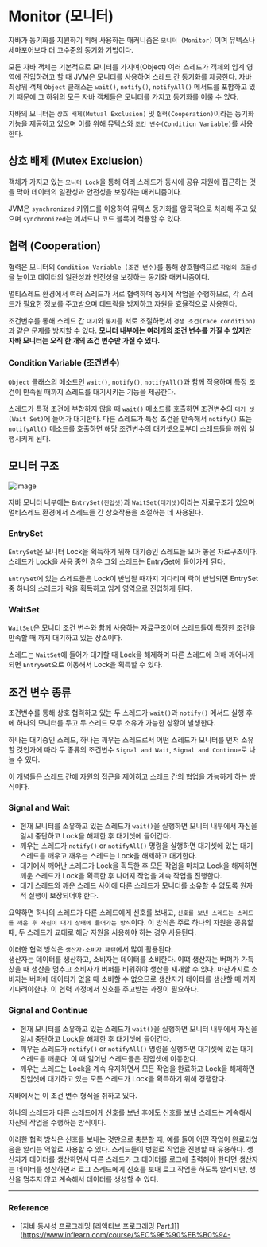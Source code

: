 # Monitor (모니터)

자바가 동기화를 지원하기 위해 사용하는 매커니즘은 `모니터 (Monitor)` 이며 뮤텍스나 세마포어보다 더 고수준의 동기화 기법이다.
  
모든 자바 객체는 기본적으로 모니터를 가지며(Object) 여러 스레드가 객체의 임계 영역에 진입하려고 할 때 JVM은 모니터를 사용하여
스레드 간 동기화를 제공한다. 자바 최상위 객체 `Object` 클래스는 `wait()`, `notify()`, `notifyAll()` 메서드를 포함하고 있기 때문에
그 하위의 모든 자바 객체들은 모니터를 가지고 동기화를 이룰 수 있다.

자바의 모니터는 `상호 배제(Mutual Exclusion)` 및 `협력(Cooperation)`이라는 동기화 기능을 제공하고 있으며
이를 위해 뮤텍스와 `조건 변수(Condition Variable)`를 사용한다.

## 상호 배제 (Mutex Exclusion)

객체가 가지고 있는 `모니터 Lock`을 통해 여러 스레드가 동시에 공유 자원에 접근하는 것을 막아 데이터의 일관성과 안전성을 보장하는 매커니즘이다.
  
JVM은 `synchronized` 키워드를 이용하여 뮤텍스 동기화를 암묵적으로 처리해 주고 있으며 `synchronized`는 메서드나 코드 블록에 적용할 수 있다.

## 협력 (Cooperation)

협력은 모니터의 `Condition Variable (조건 변수)`를 통해 상호협력으로 `작업의 효율성`을 높이고 데이터의 일관성과 안전성을 보장하는 동기화 매커니즘이다.
  
멀티스레드 환경에서 여러 스레드가 서로 협력하며 동시에 작업을 수행하므로, 각 스레드가 필요한 정보를 주고받으며 데드락을 방지하고 자원을 효율적으로 사용한다.
  
조건변수를 통해 스레드 간 `대기`와 `통지`를 서로 조절하면서 `경쟁 조건(race condition)`과 같은 문제를 방지할 수 있다. 
**모니터 내부에는 여러개의 조건 변수를 가질 수 있지만 자바 모니터는 오직 한 개의 조건 변수만 가질 수 있다.**

### Condition Variable (조건변수)

`Object` 클래스의 메소드인 `wait()`, `notify()`, `notifyAll()`과 함께 작용하며 특정 조건이 만족될 때까지 스레드를 대기시키는 기능을 제공한다.
  
스레드가 특정 조건에 부합하지 않을 때 `wait()` 메소드를 호출하면 조건변수의 `대기 셋(Wait Set)`에 들어가 대기한다.
다른 스레드가 특정 조건을 만족해서 `notify()` 또는 `notifyAll()` 메소드를 호출하면 해당 조건변수의 대기셋으로부터 스레드들을 깨워 실행시키게 된다.

## 모니터 구조

![image](https://github.com/user-attachments/assets/897096a4-1efc-4889-b9a9-b46211219016)

자바 모니터 내부에는 `EntrySet(진입셋)`과 `WaitSet(대기셋)`이라는 자료구조가 있으며 멀티스레드 환경에서 스레드들 간 상호작용을 조절하는 데 사용된다.

### EntrySet

`EntrySet`은 모니터 Lock을 획득하기 위해 대기중인 스레드들 모아 놓은 자료구조이다. 스레드가 Lock을 사용 중인 경우 그외 스레드는 EntrySet에 들어가게 된다.
  
`EntrySet`에 있는 스레드들은 Lock이 반납될 때까지 기다리며 락이 반납되면 EntrySet 중 하나의 스레드가 락을 획득하고 임계 영역으로 진입하게 된다.
 
### WaitSet

`WaitSet`은 모니터 조건 변수와 함께 사용하는 자료구조이며 스레드들이 특정한 조건을 만족할 때 까지 대기하고 있는 장소이다.
  
스레드는 `WaitSet`에 들어가 대기할 때 Lock을 해제하며 다른 스레드에 의해 깨어나게 되면 `EntrySet`으로 이동해서 Lock을 획득할 수 있다.

## 조건 변수 종류

조건변수를 통해 상호 협력하고 있는 두 스레드가 `wait()`과 `notify()` 메서드 실행 후에 하나의 모니터를 두고 두 스레드 모두 소유가 가능한 상황이 발생한다.
  
하나는 대기중인 스레드, 하나는 깨우는 스레드로서 어떤 스레드가 모니터를 먼저 소유할 것인가에 따라 두 종류의 조건변수 `Signal and Wait`, `Signal and Continue`로 나눌 수 있다.
  
이 개념들은 스레드 간에 자원의 접근을 제어하고 스레드 간의 협업을 가능하게 하는 방식이다.

### Signal and Wait

- 현재 모니터를 소유하고 있는 스레드가 `wait()`을 실행하면 모니터 내부에서 자신을 일시 중단하고 Lock을 해제한 후 대기셋에 들어간다.
- 깨우는 스레드가 `notify()` or `notifyAll()` 명령을 실행하면 대기셋에 있는 대기 스레드를 깨우고 깨우는 스레드는 Lock을 해제하고 대기한다.
- 대기에서 깨어난 스레드가 Lock을 획득한 후 모든 작업을 마치고 Lock을 해제하면 깨운 스레드가 Lock을 획득한 후 나머지 작업을 계속 작업을 진행한다.
- 대기 스레드와 깨운 스레드 사이에 다른 스레드가 모니터를 소유할 수 없도록 원자적 실행이 보장되어야 한다.

요약하면 하나의 스레드가 다른 스레드에게 신호를 보내고, `신호를 보낸 스레드는 스레드를 깨운 후 자신이 대기 상태에 들어가는 방식`이다. 
이 방식은 주로 하나의 자원을 공유할 때, 두 스레드가 교대로 해당 자원을 사용해야 하는 경우 사용된다.
  
이러한 협력 방식은 `생산자-소비자 패턴`에서 많이 활용된다.  
생산자는 데이터를 생산하고, 소비자는 데이터를 소비한다. 이떄 생산자는 버퍼가 가득찼을 때 생산을 멈추고 소비자가 버퍼를 비워줘야 생산을 재개할 수 있다.
마찬가지로 소비자는 버퍼에 데이터가 없을 때 소비할 수 없으므로 생산자가 데이터를 생산할 때 까지 기다려야한다. 이 협력 과정에서 신호를 주고받는 과정이 필요하다.

### Signal and Continue

- 현재 모니터를 소유하고 있는 스레드가 `wait()`을 실행하면 모니터 내부에서 자신을 일시 중단하고 Lock을 해제한 후 대기셋에 들어간다.
- 깨우는 스레드가 `notify()` or `notifyAll()` 명령을 실행하면 대기셋에 있는 대기 스레드를 깨운다. 이 때 일어난 스레드들은 진입셋에 이동한다.
- 깨우는 스레드는 Lock을 계속 유지하면서 모든 작업을 완료하고 Lock을 해제하면 진입셋에 대기하고 있는 모든 스레드가 Lock을 획득하기 위해 경쟁한다.

자바에서는 이 조건 변수 형식을 취하고 있다.  
  
하나의 스레드가 다른 스레드에게 신호를 보낸 후에도 신호를 보낸 스레드는 계속해서 자신의 작업을 수행하는 방식이다.
  
이러한 협력 방식은 신호를 보내는 것만으로 충분할 때, 예를 들어 어떤 작업이 완료되었음을 알리는 역할로 사용할 수 있다.
스레드들이 병렬로 작업을 진행할 때 유용하다. 생산자가 데이터를 생산하면서 다른 스레드가 그 데이터를 로그에 출력해야 한다면 생산자는 데이터를 생산하면서
로그 스레드에게 신호를 보내 로그 작업을 하도록 알리지만, 생산을 멈추지 않고 계속해서 데이터를 생성할 수 있다.

---

### Reference
- [자바 동시성 프로그래밍 \[리액티브 프로그래밍 Part.1\]](https://www.inflearn.com/course/%EC%9E%90%EB%B0%94-

